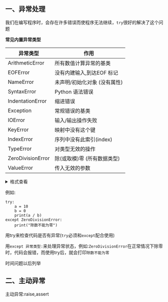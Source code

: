 ## 一、异常处理

我们在编写程序时，会存在许多错误而使程序无法继续，`try`很好的解决了这个问题

**常见内置异常类型**

|异常类型|作用
|--------|----
|ArithmeticError|所有数值计算异常的基类
|EOFError|没有内建输入,到达EOF 标记
|NameError|未声明/初始化对象 (没有属性)
|SyntaxError|Python 语法错误
|IndentationError|	缩进错误
|Exception|常规错误的基类
|IOError|	输入/输出操作失败
|KeyError|	映射中没有这个键
|IndexError|序列中没有此索引(index)
|TypeError|	对类型无效的操作
|ZeroDivisionError|	除(或取模)零 (所有数据类型)
|ValueError|传入无效的参数

<details><summary>格式查看</summary>
<pre><code>try:
    可能异常的代码
except 异常类型A:
    处理异常代码A
except 异常类型B:
    处理异常代码B
...
except:
    前面未捕抓到的异常
else:
    未发生异常处理的代码，可选择写不写
finally:
    无论如何都要执行的代码，可选择写不写
</code></pre>
</details>

例如:
```
try:
    a = 10
    b = 0
    print(a / b)
except ZeroDivisionError:
    print("除数不能为零")
```
用try来检查代码是否有异常(`try`必须和`except`配合使用)

用`except 异常类型:`来处理异常状态，例如:`ZeroDivisionError`在正常情况下除零时，代码会报错，而使用try后，就会打印`除数不能为零`

时间问题以后列举

## 二、主动异常

主动异常:raise,assert

